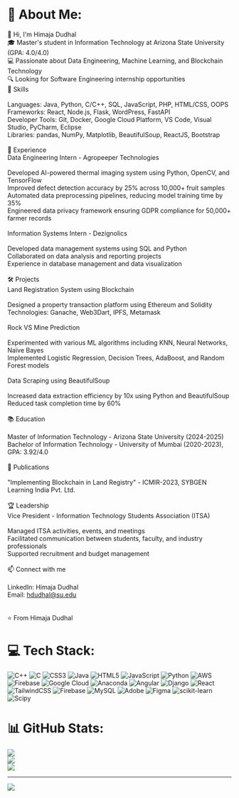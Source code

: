 # 💫 About Me:
👋 Hi, I'm Himaja Dudhal<br>🎓 Master's student in Information Technology at Arizona State University (GPA: 4.0/4.0)<br>💻 Passionate about Data Engineering, Machine Learning, and Blockchain Technology<br>🔍 Looking for Software Engineering internship opportunities<br>🚀 Skills<br><br>Languages: Java, Python, C/C++, SQL, JavaScript, PHP, HTML/CSS, OOPS<br>Frameworks: React, Node.js, Flask, WordPress, FastAPI<br>Developer Tools: Git, Docker, Google Cloud Platform, VS Code, Visual Studio, PyCharm, Eclipse<br>Libraries: pandas, NumPy, Matplotlib, BeautifulSoup, ReactJS, Bootstrap<br><br>💼 Experience<br>Data Engineering Intern - Agropeeper Technologies<br><br>Developed AI-powered thermal imaging system using Python, OpenCV, and TensorFlow<br>Improved defect detection accuracy by 25% across 10,000+ fruit samples<br>Automated data preprocessing pipelines, reducing model training time by 35%<br>Engineered data privacy framework ensuring GDPR compliance for 50,000+ farmer records<br><br>Information Systems Intern - Dezignolics<br><br>Developed data management systems using SQL and Python<br>Collaborated on data analysis and reporting projects<br>Experience in database management and data visualization<br><br>🛠️ Projects<br>Land Registration System using Blockchain<br><br>Designed a property transaction platform using Ethereum and Solidity<br>Technologies: Ganache, Web3Dart, IPFS, Metamask<br><br>Rock VS Mine Prediction<br><br>Experimented with various ML algorithms including KNN, Neural Networks, Naïve Bayes<br>Implemented Logistic Regression, Decision Trees, AdaBoost, and Random Forest models<br><br>Data Scraping using BeautifulSoup<br><br>Increased data extraction efficiency by 10x using Python and BeautifulSoup<br>Reduced task completion time by 60%<br><br>📚 Education<br><br>Master of Information Technology - Arizona State University (2024-2025)<br>Bachelor of Information Technology - University of Mumbai (2020-2023), GPA: 3.92/4.0<br><br>📝 Publications<br><br>"Implementing Blockchain in Land Registry" - ICMIR-2023, SYBGEN Learning India Pvt. Ltd.<br><br>🏆 Leadership<br>Vice President - Information Technology Students Association (ITSA)<br><br>Managed ITSA activities, events, and meetings<br>Facilitated communication between students, faculty, and industry professionals<br>Supported recruitment and budget management<br><br>📫 Connect with me<br><br>LinkedIn: Himaja Dudhal<br>Email: hdudhal@su.edu<br><br><br>⭐️ From Himaja Dudhal


# 💻 Tech Stack:
![C++](https://img.shields.io/badge/c++-%2300599C.svg?style=for-the-badge&logo=c%2B%2B&logoColor=white) ![C](https://img.shields.io/badge/c-%2300599C.svg?style=for-the-badge&logo=c&logoColor=white) ![CSS3](https://img.shields.io/badge/css3-%231572B6.svg?style=for-the-badge&logo=css3&logoColor=white) ![Java](https://img.shields.io/badge/java-%23ED8B00.svg?style=for-the-badge&logo=openjdk&logoColor=white) ![HTML5](https://img.shields.io/badge/html5-%23E34F26.svg?style=for-the-badge&logo=html5&logoColor=white) ![JavaScript](https://img.shields.io/badge/javascript-%23323330.svg?style=for-the-badge&logo=javascript&logoColor=%23F7DF1E) ![Python](https://img.shields.io/badge/python-3670A0?style=for-the-badge&logo=python&logoColor=ffdd54) ![AWS](https://img.shields.io/badge/AWS-%23FF9900.svg?style=for-the-badge&logo=amazon-aws&logoColor=white) ![Firebase](https://img.shields.io/badge/firebase-%23039BE5.svg?style=for-the-badge&logo=firebase) ![Google Cloud](https://img.shields.io/badge/GoogleCloud-%234285F4.svg?style=for-the-badge&logo=google-cloud&logoColor=white) ![Anaconda](https://img.shields.io/badge/Anaconda-%2344A833.svg?style=for-the-badge&logo=anaconda&logoColor=white) ![Angular](https://img.shields.io/badge/angular-%23DD0031.svg?style=for-the-badge&logo=angular&logoColor=white) ![Django](https://img.shields.io/badge/django-%23092E20.svg?style=for-the-badge&logo=django&logoColor=white) ![React](https://img.shields.io/badge/react-%2320232a.svg?style=for-the-badge&logo=react&logoColor=%2361DAFB) ![TailwindCSS](https://img.shields.io/badge/tailwindcss-%2338B2AC.svg?style=for-the-badge&logo=tailwind-css&logoColor=white) ![Firebase](https://img.shields.io/badge/firebase-a08021?style=for-the-badge&logo=firebase&logoColor=ffcd34) ![MySQL](https://img.shields.io/badge/mysql-4479A1.svg?style=for-the-badge&logo=mysql&logoColor=white) ![Adobe](https://img.shields.io/badge/adobe-%23FF0000.svg?style=for-the-badge&logo=adobe&logoColor=white) ![Figma](https://img.shields.io/badge/figma-%23F24E1E.svg?style=for-the-badge&logo=figma&logoColor=white) ![scikit-learn](https://img.shields.io/badge/scikit--learn-%23F7931E.svg?style=for-the-badge&logo=scikit-learn&logoColor=white) ![Scipy](https://img.shields.io/badge/SciPy-%230C55A5.svg?style=for-the-badge&logo=scipy&logoColor=%white)
# 📊 GitHub Stats:
![](https://github-readme-stats.vercel.app/api?username=himaja31&theme=dark&hide_border=false&include_all_commits=false&count_private=false)<br/>
![](https://github-readme-streak-stats.herokuapp.com/?user=himaja31&theme=dark&hide_border=false)<br/>
![](https://github-readme-stats.vercel.app/api/top-langs/?username=himaja31&theme=dark&hide_border=false&include_all_commits=false&count_private=false&layout=compact)

---
[![](https://visitcount.itsvg.in/api?id=himaja31&icon=0&color=0)](https://visitcount.itsvg.in)

<!-- Proudly created with GPRM ( https://gprm.itsvg.in ) -->

